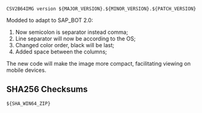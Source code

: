 ```
CSV2B64IMG version ${MAJOR_VERSION}.${MINOR_VERSION}.${PATCH_VERSION}
```

Modded to adapt to SAP_BOT 2.0:

1. Now semicolon is separator instead comma;
2. Line separator will now be according to the OS;
3. Changed color order, black will be last;
4. Added space between the columns;

The new code will make the image more compact, facilitating viewing on mobile devices.

## SHA256 Checksums

```
${SHA_WIN64_ZIP}
```